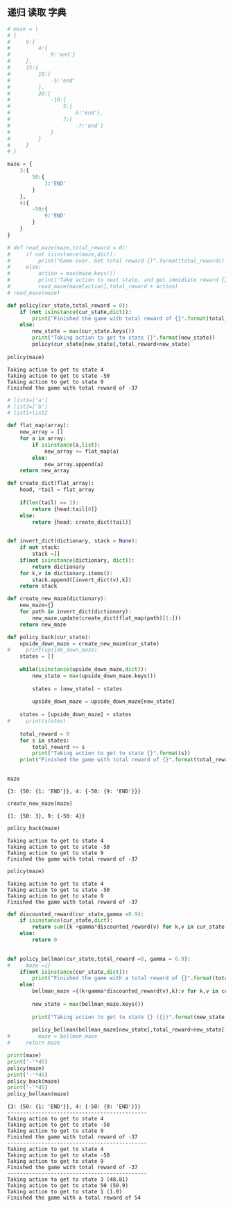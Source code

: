 
## 递归 读取 字典


```python
# maze = \
# {
#     9:{
#         4:{
#             9:'end'}
#     },
#     15:{
#         10:{
#             -5:'end'
#         },
#         20:{
#             -10:{
#                 5:{
#                     6:'end'},
#                 7:{
#                     -7:'end'}
#             }
#         }
#     }
# }

maze = {
    3:{
        50:{
            1:'END'
        }
    },
    4:{
        -50:{
            9:'END'
        }
    }
}
```


```python
# def read_maze(maze,total_reward = 0):     
#     if not isinstance(maze,dict):       
#         print("Game over. Get total reward {}".format(total_reward))
#     else:
#         action = max(maze.keys())
#         print("Take action to next state, and get immidiate reward {}".format(action))
#         read_maze(maze[action],total_reward + action)        
# read_maze(maze)      
```


```python
def policy(cur_state,total_reward = 0):
    if (not isinstance(cur_state,dict)):
        print("Finished the game with total reward of {}".format(total_reward))
    else:
        new_state = max(cur_state.keys())
        print("Taking action to get to state {}".format(new_state))
        policy(cur_state[new_state],total_reward+new_state)
    
policy(maze)
```

    Taking action to get to state 4
    Taking action to get to state -50
    Taking action to get to state 9
    Finished the game with total reward of -37
    


```python
# list1=['a']
# list2=['b']
# list1+list2

def flat_map(array):
    new_array = []
    for a in array:
        if isinstance(a,list):
            new_array += flat_map(a)
        else:
            new_array.append(a)
    return new_array

```


```python
def create_dict(flat_array):
    head, *tail = flat_array
    
    if(len(tail) == 1):
        return {head:tail[0]}
    else:
        return {head: create_dict(tail)}
        
```


```python
def invert_dict(dictionary, stack = None):
    if not stack:
        stack =[]
    if(not isinstance(dictionary, dict)):
        return dictionary
    for k,v in dictionary.items():
        stack.append([invert_dict(v),k])
    return stack
```


```python
def create_new_maze(dictionary):
    new_maze={}
    for path in invert_dict(dictionary):
        new_maze.update(create_dict(flat_map(path)[1:]))
    return new_maze
```


```python
def policy_back(cur_state):
    upside_down_maze = create_new_maze(cur_state)
#     print(upside_down_maze)
    states = []
    
    while(isinstance(upside_down_maze,dict)):
        new_state = max(upside_down_maze.keys())
        
        states = [new_state] + states
        
        upside_down_maze = upside_down_maze[new_state]
        
    states = [upside_down_maze] + states
#     print(states)
    
    total_reward = 0
    for s in states:
        total_reward += s
        print("Taking action to get to state {}".format(s))
    print("Finished the game with total reward of {}".format(total_reward))
    
```


```python
maze
```




    {3: {50: {1: 'END'}}, 4: {-50: {9: 'END'}}}




```python
create_new_maze(maze)
```




    {1: {50: 3}, 9: {-50: 4}}




```python
policy_back(maze)
```

    Taking action to get to state 4
    Taking action to get to state -50
    Taking action to get to state 9
    Finished the game with total reward of -37
    


```python
policy(maze)
```

    Taking action to get to state 4
    Taking action to get to state -50
    Taking action to get to state 9
    Finished the game with total reward of -37
    


```python
def discounted_reward(cur_state,gamma =0.9):
    if isinstance(cur_state,dict):
        return sum([k +gamma*discounted_reward(v) for k,v in cur_state.items()])
    else:
        return 0
    
```


```python
def policy_bellman(cur_state,total_reward =0, gamma = 0.9):
#     maze ={}
    if(not isinstance(cur_state,dict)):
        print("Finished the game with a total reward of {}".format(total_reward))
    else:
        bellman_maze ={(k+gamma*discounted_reward(v),k):v for k,v in cur_state.items()}
        
        new_state = max(bellman_maze.keys())
        
        print("Taking action to get to state {} ({})".format(new_state[1],new_state[0]))
        
        policy_bellman(bellman_maze[new_state],total_reward+new_state[1])
#         maze = bellman_maze
#     return maze

```


```python
print(maze)
print('-'*45)
policy(maze)
print('-'*45)
policy_back(maze)
print('-'*45)
policy_bellman(maze)
```

    {3: {50: {1: 'END'}}, 4: {-50: {9: 'END'}}}
    ---------------------------------------------
    Taking action to get to state 4
    Taking action to get to state -50
    Taking action to get to state 9
    Finished the game with total reward of -37
    ---------------------------------------------
    Taking action to get to state 4
    Taking action to get to state -50
    Taking action to get to state 9
    Finished the game with total reward of -37
    ---------------------------------------------
    Taking action to get to state 3 (48.81)
    Taking action to get to state 50 (50.9)
    Taking action to get to state 1 (1.0)
    Finished the game with a total reward of 54
    
